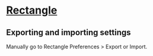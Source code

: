 # [Rectangle](https://rectangleapp.com/)

## Exporting and importing settings

Manually go to Rectangle Preferences > Export or Import.
